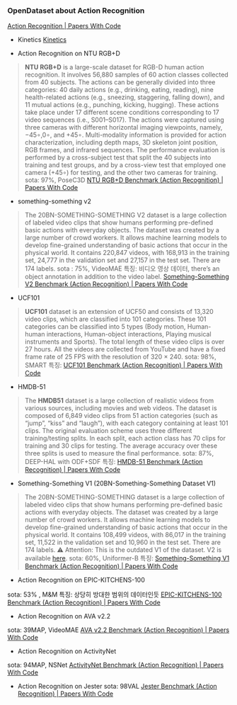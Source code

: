 
### OpenDataset about Action Recognition
[Action Recognition | Papers With Code](https://paperswithcode.com/task/action-recognition-in-videos)

* Kinetics
[Kinetics](https://www.deepmind.com/open-source/kinetics)

* Action Recognition on NTU RGB+D
> **NTU RGB+D** is a large-scale dataset for RGB-D human action recognition. It involves 56,880 samples of 60 action classes collected from 40 subjects. The actions can be generally divided into three categories: 40 daily actions (e.g., drinking, eating, reading), nine health-related actions (e.g., sneezing, staggering, falling down), and 11 mutual actions (e.g., punching, kicking, hugging). These actions take place under 17 different scene conditions corresponding to 17 video sequences (i.e., S001–S017). The actions were captured using three cameras with different horizontal imaging viewpoints, namely, −45∘,0∘, and +45∘. Multi-modality information is provided for action characterization, including depth maps, 3D skeleton joint position, RGB frames, and infrared sequences. The performance evaluation is performed by a cross-subject test that split the 40 subjects into training and test groups, and by a cross-view test that employed one camera (+45∘) for testing, and the other two cameras for training.
sota: 97%, PoseC3D
[NTU RGB+D Benchmark (Action Recognition) | Papers With Code](https://paperswithcode.com/sota/action-recognition-in-videos-on-ntu-rgbd)


* something-something v2
> The 20BN-SOMETHING-SOMETHING V2 dataset is a large collection of labeled video clips that show humans performing pre-defined basic actions with everyday objects. The dataset was created by a large number of crowd workers. It allows machine learning models to develop fine-grained understanding of basic actions that occur in the physical world. It contains 220,847 videos, with 168,913 in the training set, 24,777 in the validation set and 27,157 in the test set. There are 174 labels.
sota : 75%, VideoMAE
특징: 비디오 영상 데이터, there’s an object annotation in addition to the video label.
[Something-Something V2 Benchmark (Action Recognition) | Papers With Code](https://paperswithcode.com/sota/action-recognition-in-videos-on-something)

* UCF101
> **UCF101** dataset is an extension of UCF50 and consists of 13,320 video clips, which are classified into 101 categories. These 101 categories can be classified into 5 types (Body motion, Human-human interactions, Human-object interactions, Playing musical instruments and Sports). The total length of these video clips is over 27 hours. All the videos are collected from YouTube and have a fixed frame rate of 25 FPS with the resolution of 320 × 240.
sota: 98%, SMART
특징: 
[UCF101 Benchmark (Action Recognition) | Papers With Code](https://paperswithcode.com/sota/action-recognition-in-videos-on-ucf101)

* HMDB-51
> The **HMDB51** dataset is a large collection of realistic videos from various sources, including movies and web videos. The dataset is composed of 6,849 video clips from 51 action categories (such as “jump”, “kiss” and “laugh”), with each category containing at least 101 clips. The original evaluation scheme uses three different training/testing splits. In each split, each action class has 70 clips for training and 30 clips for testing. The average accuracy over these three splits is used to measure the final performance.
sota: 87%, DEEP-HAL with ODF+SDF
특징:
[HMDB-51 Benchmark (Action Recognition) | Papers With Code](https://paperswithcode.com/sota/action-recognition-in-videos-on-hmdb-51)

* Something-Something V1 (20BN-Something-Something Dataset V1)
> The 20BN-SOMETHING-SOMETHING dataset is a large collection of labeled video clips that show humans performing pre-defined basic actions with everyday objects. The dataset was created by a large number of crowd workers. It allows machine learning models to develop fine-grained understanding of basic actions that occur in the physical world. It contains 108,499 videos, with 86,017 in the training set, 11,522 in the validation set and 10,960 in the test set. There are 174 labels.
> ⚠️ Attention: This is the outdated V1 of the dataset. V2 is available  [here](https://paperswithcode.com/dataset/something-something-v2).
sota: 60%, Uniformer-B
특징:
[Something-Something V1 Benchmark (Action Recognition) | Papers With Code](https://paperswithcode.com/sota/action-recognition-in-videos-on-something-1)

* Action Recognition on EPIC-KITCHENS-100
> 
sota: 53% , M&M
특징: 상당히 방대한 범위의 데이터인듯
[EPIC-KITCHENS-100 Benchmark (Action Recognition) | Papers With Code](https://paperswithcode.com/sota/action-recognition-on-epic-kitchens-100)

* Action Recognition on AVA v2.2
> 
sota: 39MAP, VideoMAE
[AVA v2.2 Benchmark (Action Recognition) | Papers With Code](https://paperswithcode.com/sota/action-recognition-on-ava-v2-2)

* Action Recognition on ActivityNet
> 
sota: 94MAP, NSNet
[ActivityNet Benchmark (Action Recognition) | Papers With Code](https://paperswithcode.com/sota/action-recognition-in-videos-on-activitynet)

* Action Recognition on Jester
sota: 98VAL
[Jester Benchmark (Action Recognition) | Papers With Code](https://paperswithcode.com/sota/action-recognition-in-videos-on-jester)
